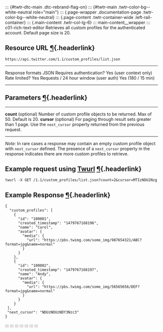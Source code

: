 ::: {#twtr-dtc-main .dtc-rebrand-flag-on}
::: {#twtr-main .twtr-color-bg--white-neutral role="main"}
::: {.page-wrapper .documentation-page .twtr-color-bg--white-neutral}
::: {.page-content .twtr-container-wide .left-rail-container}
::: {.main-content .twtr-col-lg-6}
::: main-content__wrapper
::: c01-rich-text-editor
Retrieves all custom profiles for the authenticated account. Default
page size is 20.

## Resource URL [¶](#resource-url){.headerlink}

` https://api.twitter.com/1.1/custom_profiles/list.json `

  --------------------------------------- -------------------------
  Response formats                        JSON
  Requires authentication?                Yes (user context only)
  Rate limited?                           Yes
  Requests / 24 hour window (user auth)   Yes (180 / 15 min)
  --------------------------------------- -------------------------

## Parameters [¶](#parameters){.headerlink}

  ----------------------- --------------------------------------------------------------------------------------------------------------------------
  **count** (optional)    Number of custom profile objects to be returned. Max of 50. Default is 20.
  **cursor** (optional)   For paging through result sets greater than 1 page. Use the ` next_cursor ` property returned from the previous request.
  ----------------------- --------------------------------------------------------------------------------------------------------------------------

*Note:* In rare cases a response may contain an empty custom profile
object with ` next_cursor ` defined. The presence of a ` next_cursor `
property in the response indicates there are more custom profiles to
retrieve.

## Example request using [Twurl](https://github.com/twitter/twurl) [¶](#example-request-using-twurl){.headerlink}

    twurl -X GET /1.1/custom_profiles/list.json?count=2&cursor=MTIzNDU2Nzg

## Example Response [¶](#example-response){.headerlink}

    {
      "custom_profiles": [
        {
          "id": "100001",
          "created_timestamp": "1479767168196",
          "name": "Carol",
          "avatar": {
            "media": {
              "url": "https://pbs.twimg.com/some_img/987654321/ABC?format=jpg&name=normal"
            }
          }
        },
        {
          "id": "100002",
          "created_timestamp": "1479767168197",
          "name": "Andy",
          "avatar": {
            "media": {
              "url": "https://pbs.twimg.com/some_img/56565656/DEF?format=jpg&name=normal"
            }
          }
        }
     ],
     "next_cursor": "NDUzNDUzNDY3Nzc3"
    }
:::
:::
:::
:::
:::
:::
:::
